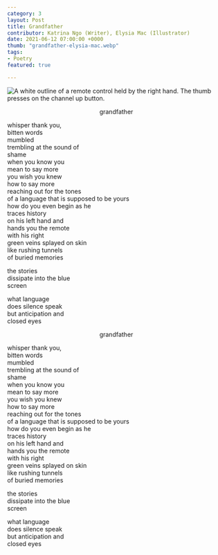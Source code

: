 ```yaml
---
category: 3
layout: Post
title: Grandfather
contributor: Katrina Ngo (Writer), Elysia Mac (Illustrator)
date: 2021-06-12 07:00:00 +0000
thumb: "grandfather-elysia-mac.webp"
tags: 
- Poetry
featured: true

---
```



<div class="grandfather-mobile">
    <img src="{{ site.baseurl }}/uploads/grandfather-mobile-elysia-mac.png" alt="A white outline of a remote control held by the right hand. The thumb presses on the channel up button.">
    <p style="margin-left: auto; margin-right: auto; width: fit-content">grandfather</p>
    <p>whisper thank you,<br/>
    bitten words<br/>
    mumbled<br/>
    trembling at the sound of<br/>
    shame<br/>
    when you know you<br/>
    mean to say more<br/>
    you wish you knew<br/>
    how to say more<br/>
    reaching out for the tones<br/>
    of a language that is supposed to be yours<br/>
    how do you even begin as he<br/>
    traces history<br/>
    on his left hand and<br/>
    hands you the remote<br/>
    with his right<br/>
    green veins splayed on skin<br/>
    like rushing tunnels<br/>
    of buried memories</p>
    <p>the stories<br/>
    dissipate into the blue<br/>
    screen</p>
    <p>what language<br/>
    does silence speak<br/>
    but anticipation and<br/>
    closed eyes</p>
</div>

<div class="grandfather-main white" title="A white outline of a remote control held by the right hand. The thumb presses on the channel up button.">
    <p style="margin-left: auto; margin-right: auto; width: fit-content">grandfather</p>
    <p>whisper thank you,<br/>
    bitten words<br/>
    mumbled<br/>
    trembling at the sound of<br/>
    shame<br/>
    when you know you<br/>
    mean to say more<br/>
    you wish you knew<br/>
    how to say more<br/>
    reaching out for the tones<br/>
    of a language that is supposed to be yours<br/>
    how do you even begin as he<br/>
    traces history<br/>
    on his left hand and<br/>
    hands you the remote<br/>
    with his right<br/>
    green veins splayed on skin<br/>
    like rushing tunnels<br/>
    of buried memories</p>
    <p>the stories<br/>
    dissipate into the blue<br/>
    screen</p>
    <p>what language<br/>
    does silence speak<br/>
    but anticipation and<br/>
    closed eyes</p>
</div>

